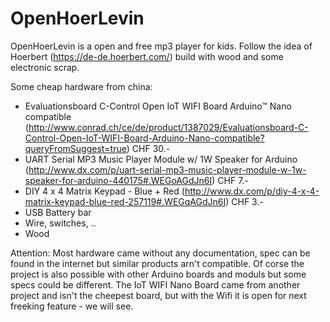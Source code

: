 # OpenHoerLevin
OpenHoerLevin is a open and free mp3 player for kids. Follow the idea of Hoerbert (https://de-de.hoerbert.com/) build with wood and some electronic scrap.

Some cheap hardware from china:
* Evaluationsboard C-Control Open IoT WIFI Board Arduino™ Nano compatible (http://www.conrad.ch/ce/de/product/1387029/Evaluationsboard-C-Control-Open-IoT-WIFI-Board-Arduino-Nano-compatible?queryFromSuggest=true) CHF 30.-
* UART Serial MP3 Music Player Module w/ 1W Speaker for Arduino (http://www.dx.com/p/uart-serial-mp3-music-player-module-w-1w-speaker-for-arduino-440175#.WEGoAGdJn6I) CHF 7.- 
* DIY 4 x 4 Matrix Keypad - Blue + Red (http://www.dx.com/p/diy-4-x-4-matrix-keypad-blue-red-257119#.WEGqAGdJn6I) CHF 3.-
* USB Battery bar
* Wire, switches, ..
* Wood

Attention: Most hardware came without any documentation, spec can be found in the internet but similar products arn't compatible. Of corse the project is also possible with other Arduino boards and moduls but some specs could be different. The IoT WIFI Nano Board came from another project and isn't the cheepest board, but with the Wifi it is open for next freeking feature - we will see.

